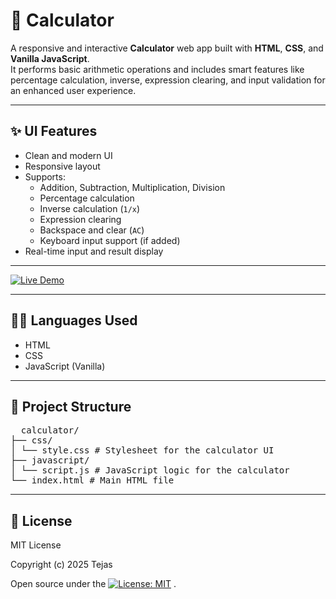 # 📱 Calculator


A responsive and interactive **Calculator** web app built with **HTML**, **CSS**, and **Vanilla JavaScript**.  
It performs basic arithmetic operations and includes smart features like percentage calculation, inverse, expression clearing, and input validation for an enhanced user experience.

---

## ✨ UI Features

- Clean and modern UI
- Responsive layout
- Supports:
  - Addition, Subtraction, Multiplication, Division
  - Percentage calculation
  - Inverse calculation (`1/x`)
  - Expression clearing
  - Backspace and clear (`AC`)
  - Keyboard input support (if added)
- Real-time input and result display

---

[![Live Demo](https://img.shields.io/badge/Live%20Demo-Click%20Here-brightgreen?style=for-the-badge)](https://kira-calculator.netlify.app/)

---

## 🧑‍💻 Languages Used

- HTML  
- CSS  
- JavaScript (Vanilla)

---

## 📁 Project Structure

<pre>
  calculator/
├── css/
│ └── style.css # Stylesheet for the calculator UI
├── javascript/
│ └── script.js # JavaScript logic for the calculator
└── index.html # Main HTML file
</pre>


---

## 📄 License

MIT License

Copyright (c) 2025 Tejas

Open source under the [![License: MIT](https://img.shields.io/badge/License-MIT-yellow.svg)](LICENSE)
.
